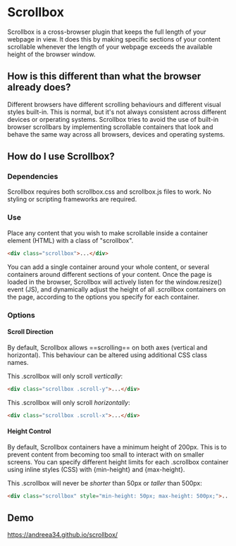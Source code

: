 # Scrollbox

Scrollbox is a cross-browser plugin that keeps the full length of your webpage in view. It does this by making specific sections of your content scrollable whenever the length of your webpage exceeds the available height of the browser window.

## How is this different than what the browser already does?

Different browsers have different scrolling behaviours and different visual styles built-in. This is normal, but it's not always consistent across different devices or orperating systems. Scrollbox tries to avoid the use of built-in browser scrollbars by implementing scrollable containers that look and behave the same way across all browsers, devices and operating systems.

## How do I use Scrollbox?

### Dependencies

Scrollbox requires both scrollbox.css and scrollbox.js files to work. No styling or scripting frameworks are required.

### Use

Place any content that you wish to make scrollable inside a container element (HTML) with a class of "scrollbox".

```html
<div class="scrollbox">...</div>
```

You can add a single container around your whole content, or several containers around different sections of your content. Once the page is loaded in the browser, Scrollbox will actively listen for the window.resize() event (JS), and dynamically adjust the height of all .scrollbox containers on the page, according to the options you specify for each container.

### Options

#### Scroll Direction

By default, Scrollbox allows ==scrolling== on both axes (vertical and horizontal). This behaviour can be altered using additional CSS class names.

This .scrollbox will only scroll _vertically_:

```html
<div class="scrollbox .scroll-y">...</div>
```

This .scrollbox will only scroll _horizontally_:

```html
<div class="scrollbox .scroll-x">...</div>
```

#### Height Control

By default, Scrollbox containers have a minimum height of 200px. This is to prevent content from becoming too small to interact with on smaller screens. You can specify different height limits for each .scrollbox container using inline styles (CSS) with {min-height} and {max-height}.

This .scrollbox will never be _shorter_ than 50px or _taller_ than 500px:

```html
<div class="scrollbox" style="min-height: 50px; max-height: 500px;">...</div>
```

## Demo
https://andreea34.github.io/scrollbox/
